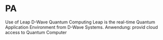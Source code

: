 # PA
Use of Leap D-Wave Quantum Computing
Leap is the real-time Quantum Application Environment from D-Wave Systems.
Anwendung: provid cloud access to Quantum Computer
